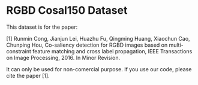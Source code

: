 # RGBD Cosal150 Dataset


This dataset is for the paper: 

[1] Runmin Cong, Jianjun Lei, Huazhu Fu, Qingming Huang, Xiaochun Cao, Chunping Hou, Co-saliency detection for RGBD images based on multi-constraint feature matching and cross label propagation, IEEE Transactions on Image Processing, 2016. In Minor Revision.

It can only be used for non-comercial purpose. If you use our code, please cite the paper [1].